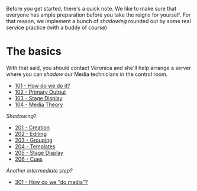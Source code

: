<!-- TITLE: Training -->
<!-- SUBTITLE: The only way to see a movie is on a big screen, with a big bag of popcorn. Take away the movie and the popcorn. Add some Jesus (and that's all you really need) -->

Before you get started, there's a quick note. We like to make sure that everyone has ample preparation before you take the reigns for yourself. For that reason, we implement a bunch of _shadowing_ rounded out by some real service practice (with a buddy of course)
# The basics
With that said, you should contact Veronica and she'll help arrange a server where you can _shadow_ our Media technicians in the control room.

* [101 - How do we do it?](/media/training-pages/101)
* [102 - Primary Output](/media/training-pages/102)
* [103 - Stage Display](/media/training-pages/103)
* [104 - Media Theory](/media/training-pages/104)

_Shadowing_?
* [201 - Creation](/media/training-pages/201)
* [202 - Editing](/media/training-pages/202)
* [203 - Grouping](/media/training-pages/203)
* [204 - Templates](/media/training-pages/204)
* [205 - Stage Display](/media/training-pages/205)
* [206 - Cues](/media/training-pages/206)

_Another intermediate step?_

* [301 - How do we "do media"?](/media/training-pages/301)